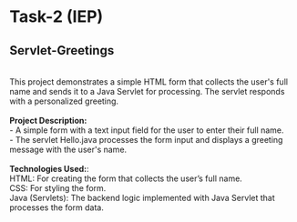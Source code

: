 <h1>Task-2 (IEP)</h1>
<h2>Servlet-Greetings</h2><br>
This project demonstrates a simple HTML form that collects the user's full name and sends it to a Java Servlet for processing. The servlet responds with a personalized greeting.<br>
<br>
<b>Project Description:</b> <br>
- A simple form with a text input field for the user to enter their full name.<br>
- The servlet Hello.java processes the form input and displays a greeting message with the user's name.<br>
<br>
<b>Technologies Used:</b>:<br>
HTML: For creating the form that collects the user’s full name.<br>
CSS: For styling the form.<br>
Java (Servlets): The backend logic implemented with Java Servlet that processes the form data.
